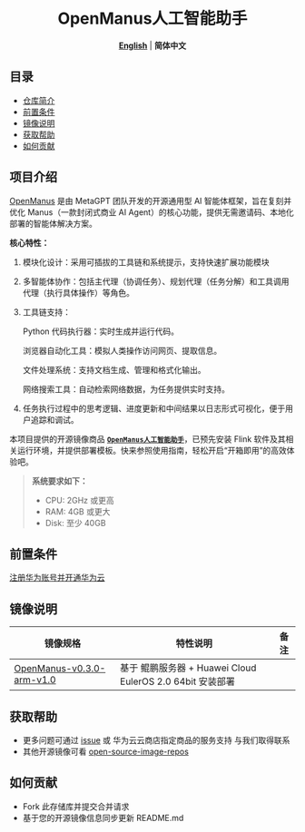 <p align="center">
  <h1 align="center">OpenManus人工智能助手</h1>
  <p align="center">
    <a href="README.md"><strong>English</strong></a> | <strong>简体中文</strong>
  </p>
</p>

## 目录

- [仓库简介](#项目介绍)
- [前置条件](#前置条件)
- [镜像说明](#镜像说明)
- [获取帮助](#获取帮助)
- [如何贡献](#如何贡献)

## 项目介绍
‌[OpenManus](https://github.com/FoundationAgents/OpenManus) 是由 MetaGPT 团队开发的开源通用型 AI 智能体框架，旨在复刻并优化 Manus（一款封闭式商业 AI Agent）的核心功能，提供无需邀请码、本地化部署的智能体解决方案。

**核心特性：**
1. 模块化设计：采用可插拔的工具链和系统提示，支持快速扩展功能模块
2. 多智能体协作：包括主代理（协调任务）、规划代理（任务分解）和工具调用代理（执行具体操作）等角色。
3. 工具链支持：

    Python 代码执行器：实时生成并运行代码。

    浏览器自动化工具：模拟人类操作访问网页、提取信息。

    文件处理系统：支持文档生成、管理和格式化输出。

    网络搜索工具：自动检索网络数据，为任务提供实时支持。
4. 任务执行过程中的思考逻辑、进度更新和中间结果以日志形式可视化，便于用户追踪和调试。


本项目提供的开源镜像商品 [**`OpenManus人工智能助手`**](https://marketplace.huaweicloud.com/hidden/contents/992480da-64a3-4ba8-90cb-686d1832e96a#productid=OFFI1111485128289529856)，已预先安装 Flink 软件及其相关运行环境，并提供部署模板。快来参照使用指南，轻松开启“开箱即用”的高效体验吧。

> **系统要求如下：**
> - CPU: 2GHz 或更高
> - RAM: 4GB 或更大
> - Disk: 至少 40GB

## 前置条件
[注册华为账号并开通华为云](https://support.huaweicloud.com/usermanual-account/account_id_001.html)

## 镜像说明

| 镜像规格 | 特性说明 | 备注 |
| --- | --- | --- |
| [OpenManus-v0.3.0-arm-v1.0](https://github.com/HuaweiCloudDeveloper/flink-image/tree/Flink1.13.0-arm-v1.0?tab=readme-ov-file) | 基于 鲲鹏服务器 + Huawei Cloud EulerOS 2.0 64bit 安装部署 |  |

## 获取帮助
- 更多问题可通过 [issue](https://github.com/HuaweiCloudDeveloper/Flink-image/issues) 或 华为云云商店指定商品的服务支持 与我们取得联系
- 其他开源镜像可看 [open-source-image-repos](https://github.com/HuaweiCloudDeveloper/open-source-image-repos)

## 如何贡献
- Fork 此存储库并提交合并请求
- 基于您的开源镜像信息同步更新 README.md
